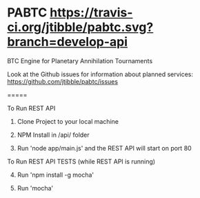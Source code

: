 PABTC
https://travis-ci.org/jtibble/pabtc.svg?branch=develop-api
=====

BTC Engine for Planetary Annihilation Tournaments


Look at the Github issues for information about planned services: https://github.com/jtibble/pabtc/issues

=====

To Run REST API

1. Clone Project to your local machine

2. NPM Install in /api/ folder

3. Run 'node app/main.js' and the REST API will start on port 80

To Run REST API TESTS (while REST API is running)

4. Run 'npm install -g mocha'

5. Run 'mocha'
